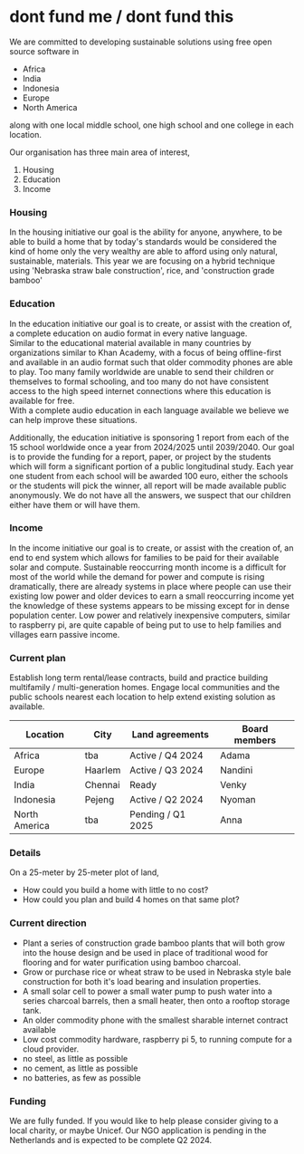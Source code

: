 # dont fund me / dont fund this

We are committed to developing sustainable solutions using free open source software in 
- Africa
- India 
- Indonesia 
- Europe 
- North America

along with one local middle school, one high school and one college in each location.

Our organisation has three main area of interest,
1. Housing
2. Education
3. Income

### Housing
In the housing initiative our goal is the ability for anyone, anywhere, to be able to build a home that by today's
standards would be considered the kind of home only the very wealthy are able to afford using only natural, sustainable, materials.
This year we are focusing on a hybrid technique using 'Nebraska straw bale construction', rice, and 'construction grade bamboo'

### Education
In the education initiative our goal is to create, or assist with the creation of, a complete education on audio format in every native language.  
Similar to the educational material available in many countries by organizations similar to Khan Academy, with a focus of being offline-first and available in an audio format such that older commodity phones are able to play.
Too many family worldwide are unable to send their children or themselves to formal schooling, and too many do not have consistent access to the high speed internet connections where this education is available for free.  
With a complete audio education in each language available we believe we can help improve these situations.

Additionally, the education initiative is sponsoring 1 report from each of the 15 school worldwide once a year from 2024/2025 until 2039/2040.
Our goal is to provide the funding for a report, paper, or project by the students which will form a significant portion of a public longitudinal study.
Each year one student from each school will be awarded 100 euro, either the schools or the students will pick the winner, all report will be made available public anonymously.
We do not have all the answers, we suspect that our children either have them or will have them.

### Income
In the income initiative our goal is to create, or assist with the creation of, an end to end system which allows for families to be paid for their available solar and compute.
Sustainable reoccurring month income is a difficult for most of the world while the demand for power and compute is rising dramatically, there are already systems in place where
people can use their existing low power and older devices to earn a small reoccurring income yet the knowledge of these systems appears to be missing except for in dense population center.
Low power and relatively inexpensive computers, similar to raspberry pi, are quite capable of being put to use to help families and villages earn passive income.

### Current plan
Establish long term rental/lease contracts, build and practice building multifamily / multi-generation homes.
Engage local communities and the public schools nearest each location to help extend existing solution as available.

| Location      | City      | Land agreements     | Board members |
|---------------|-----------|---------------------|---------------|
| Africa        | tba       | Active / Q4 2024    | Adama         |
| Europe        | Haarlem   | Active / Q3 2024    | Nandini       |
| India         | Chennai   | Ready               | Venky         |
| Indonesia     | Pejeng    | Active / Q2 2024    | Nyoman        |
| North America | tba       | Pending / Q1 2025   | Anna          |

### Details
On a 25-meter by 25-meter plot of land,
- How could you build a home with little to no cost?
- How could you plan and build 4 homes on that same plot?

### Current direction
- Plant a series of construction grade bamboo plants that will both grow into the house design and be used in place of traditional wood for flooring and for water purification using bamboo charcoal.
- Grow or purchase rice or wheat straw to be used in Nebraska style bale construction for both it's load bearing and insulation properties.
- A small solar cell to power a small water pump to push water into a series charcoal barrels, then a small heater, then onto a rooftop storage tank.
- An older commodity phone with the smallest sharable internet contract available
- Low cost commodity hardware, raspberry pi 5, to running compute for a cloud provider.
- no steel, as little as possible
- no cement, as little as possible
- no batteries, as few as possible       

### Funding
We are fully funded.  If you would like to help please consider giving to a local charity, or maybe Unicef.
Our NGO application is pending in the Netherlands and is expected to be complete Q2 2024.
